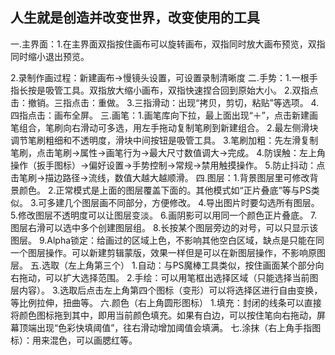 ## 人生就是创造并改变世界，改变使用的工具


一.主界面：1.在主界面双指按住画布可以旋转画布，双指同时放大画布预览，双指同时缩小退出预览。

2.录制作画过程：新建画布→慢镜头设置，可设置录制清晰度
二.手势：1.一根手指长按是吸管工具。双指放大缩小画布，双指快速捏合回到原始大小。
2.双指点击：撤销。三指点击：重做。
3.三指滑动：出现“拷贝，剪切，粘贴”等选项。
4.四指点击：画布全屏。
三.画笔：1.画笔库向下拉，最上面出现“＋”，点击新建画笔组合，笔刷向右滑动可多选，用左手拖动复制笔刷到新建组合。
2.最左侧滑块调节笔刷粗细和不透明度，滑块中间按钮是吸管工具。
3.笔刷加粗：先左滑复制笔刷，点击笔刷→属性→画笔行为→最大尺寸数值调大→完成。
4.防误触：左上角操作（扳手图标）→偏好设置→手势控制→常规→禁用触摸操作。
5.防止抖动：点击笔刷→描边路径→流线，数值大越大越顺滑。
四.图层：1.背景图层里可修改背景颜色。
2.正常模式是上面的图层覆盖下面的。其他模式如“正片叠底”等与PS类似。
3.可多建几个图层画不同部分，方便修改。
4.导出图片时要勾选所有图层。
5.修改图层不透明度可以让图层变淡。
6.画阴影可以用同一个颜色正片叠底。
7.图层右滑可以选中多个创建图层组。
8.长按某个图层旁边的对号，可以只显示该图层。
9.Alpha锁定：给画过的区域上色，不影响其他空白区域，缺点是只能在同一个图层操作。可以新建剪辑蒙版，效果一样但是可以在新图层操作，不影响原图层。
五.选取（左上角第三个）
1.自动：与PS魔棒工具类似，按住画面某个部分向右拖动，可以扩大选择范围。
2.手绘：可以用笔框出选择区域（只能选择当前图层内容）。
3.选取后点击左上角第四个图标（变形）可以将选择区进行自由变换，等比例拉伸，扭曲等。
六.颜色（右上角圆形图标）
1.填充：封闭的线条可以直接将颜色图标拖到其中，即用当前颜色填充。如果有白边，可以按住笔向右拖动，屏幕顶端出现“色彩快填阈值”，往右滑动增加阈值会填满。
七.涂抹（右上角手指图标）：用来混色，可以画腮红等。
